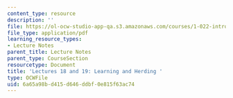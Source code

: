 ```yaml
---
content_type: resource
description: ''
file: https://ol-ocw-studio-app-qa.s3.amazonaws.com/courses/1-022-introduction-to-network-models-fall-2018/6a65a98bd415d646ddbf0e815f63ac74_MIT1_022F18_lec18_and_lec19.pdf
file_type: application/pdf
learning_resource_types:
- Lecture Notes
parent_title: Lecture Notes
parent_type: CourseSection
resourcetype: Document
title: 'Lectures 18 and 19: Learning and Herding '
type: OCWFile
uid: 6a65a98b-d415-d646-ddbf-0e815f63ac74
---
```

